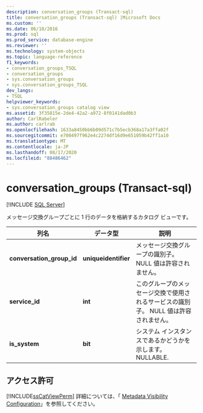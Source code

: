 ```yaml
---
description: conversation_groups (Transact-sql)
title: conversation_groups (Transact-sql) |Microsoft Docs
ms.custom: ''
ms.date: 06/10/2016
ms.prod: sql
ms.prod_service: database-engine
ms.reviewer: ''
ms.technology: system-objects
ms.topic: language-reference
f1_keywords:
- conversation_groups_TSQL
- conversation_groups
- sys.conversation_groups
- sys.conversation_groups_TSQL
dev_langs:
- TSQL
helpviewer_keywords:
- sys.conversation_groups catalog view
ms.assetid: 3f35815e-2de4-42a2-a972-8f0141dad0b3
author: CarlRabeler
ms.author: carlrab
ms.openlocfilehash: 1633a8450bb6b09d571c7b5ecb368a17a3ffa02f
ms.sourcegitcommit: e700497f962e4c2274df16d9e651059b42ff1a10
ms.translationtype: MT
ms.contentlocale: ja-JP
ms.lasthandoff: 08/17/2020
ms.locfileid: "88486462"
---
```

# <a name="sysconversation_groups-transact-sql"></a>conversation_groups (Transact-sql)
[!INCLUDE [SQL Server](../../includes/applies-to-version/sqlserver.md)]

  メッセージ交換グループごとに 1 行のデータを格納するカタログ ビューです。  
  
|列名|データ型|説明|  
|-----------------|---------------|-----------------|  
|**conversation_group_id**|**uniqueidentifier**|メッセージ交換グループの識別子。 NULL 値は許容されません。|  
|**service_id**|**int**|このグループのメッセージ交換で使用されるサービスの識別子。 NULL 値は許容されません。|  
|**is_system**|**bit**|システム インスタンスであるかどうかを示します。 NULLABLE.|  
  
## <a name="permissions"></a>アクセス許可  
 [!INCLUDE[ssCatViewPerm](../../includes/sscatviewperm-md.md)] 詳細については、「 [Metadata Visibility Configuration](../../relational-databases/security/metadata-visibility-configuration.md)」を参照してください。  
  
  
